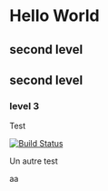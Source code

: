 # Hello World

## second level

## second level

### level 3

Test

[![Build Status](https://travis-ci.com/SamLefebvre/SamLefebvre.github.io.svg?branch=production)](https://travis-ci.com/SamLefebvre/SamLefebvre.github.io)

Un autre test

aa